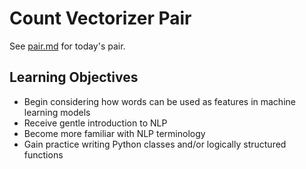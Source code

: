 # Count Vectorizer Pair
See [pair.md](pair.md) for today's pair.

## Learning Objectives
- Begin considering how words can be used as features in machine learning models
- Receive gentle introduction to NLP
- Become more familiar with NLP terminology
- Gain practice writing Python classes and/or logically structured functions
